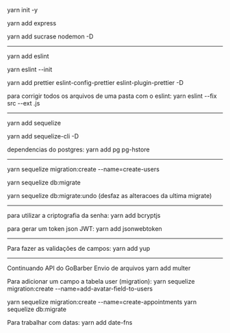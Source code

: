 yarn init -y

yarn add express

yarn add sucrase nodemon -D

-----------------------

yarn add eslint

yarn eslint --init

yarn add prettier eslint-config-prettier eslint-plugin-prettier -D

para corrigir todos os arquivos de uma pasta com o eslint:
yarn eslint --fix src --ext .js

---------------------------

yarn add sequelize

yarn add sequelize-cli -D

dependencias do postgres:
yarn add pg pg-hstore

---------------------------

yarn sequelize migration:create --name=create-users

yarn sequelize db:migrate

yarn sequelize db:migrate:undo (desfaz as alteracoes da ultima migrate)

-------------------------------------
para utilizar a criptografia da senha:
yarn add bcryptjs

para gerar um token json JWT:
yarn add jsonwebtoken

-------------------------------------
Para fazer as validações de campos:
yarn add yup

---------------------------------------------------------------------
Continuando API do GoBarber
Envio de arquivos
yarn add multer

Para adicionar um campo a tabela user (migration):
yarn sequelize migration:create --name=add-avatar-field-to-users

yarn sequelize migration:create --name=create-appointments
yarn sequelize db:migrate

Para trabalhar com datas:
yarn add date-fns
